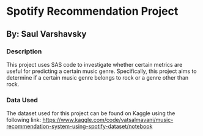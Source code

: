 
<!-- README.md is generated from README.Rmd. Please edit that file -->

# Spotify Recommendation Project

## By: Saul Varshavsky

<!-- badges: start -->
<!-- badges: end -->

### Description

This project uses SAS code to investigate whether certain metrics are useful for predicting
a certain music genre. Specifically, this project aims to determine if a certain music genre belongs to rock or a genre
other than rock.


### Data Used

The  dataset used for this project can be found on Kaggle
using the following link: https://www.kaggle.com/code/vatsalmavani/music-recommendation-system-using-spotify-dataset/notebook
